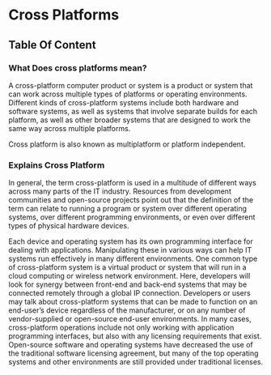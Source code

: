 # Cross Platforms

## Table Of Content

### What Does cross platforms mean?

A cross-platform computer product or system is a product or system that can work across multiple types of platforms or operating environments. Different kinds of cross-platform systems include both hardware and software systems, as well as systems that involve separate builds for each platform, as well as other broader systems that are designed to work the same way across multiple platforms.

Cross platform is also known as multiplatform or platform independent.

### Explains Cross Platform

In general, the term cross-platform is used in a multitude of different ways across many parts of the IT industry. Resources from development communities and open-source projects point out that the definition of the term can relate to running a program or system over different operating systems, over different programming environments, or even over different types of physical hardware devices.

Each device and operating system has its own programming interface for dealing with applications. Manipulating these in various ways can help IT systems run effectively in many different environments. One common type of cross-platform system is a virtual product or system that will run in a cloud computing or wireless network environment. Here, developers will look for synergy between front-end and back-end systems that may be connected remotely through a global IP connection. Developers or users may talk about cross-platform systems that can be made to function on an end-user’s device regardless of the manufacturer, or on any number of vendor-supplied or open-source end-user environments. In many cases, cross-platform operations include not only working with application programming interfaces, but also with any licensing requirements that exist. Open-source software and operating systems have decreased the use of the traditional software licensing agreement, but many of the top operating systems and other environments are still provided under traditional licenses.

